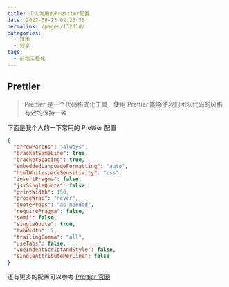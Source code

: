```yaml
---
title: 个人常用的Prettier配置
date: 2022-08-23 02:26:35
permalink: /pages/132d1d/
categories:
  - 技术
  - 分享
tags:
  - 前端工程化
---
```


## Prettier

> Prettier 是一个代码格式化工具，使用 Prettier 能够使我们团队代码的风格有效的保持一致

下面是我个人的一下常用的 Prettier 配置

```json
{
  "arrowParens": "always",
  "bracketSameLine": true,
  "bracketSpacing": true,
  "embeddedLanguageFormatting": "auto",
  "htmlWhitespaceSensitivity": "css",
  "insertPragma": false,
  "jsxSingleQuote": false,
  "printWidth": 150,
  "proseWrap": "never",
  "quoteProps": "as-needed",
  "requirePragma": false,
  "semi": false,
  "singleQuote": true,
  "tabWidth": 2,
  "trailingComma": "all",
  "useTabs": false,
  "vueIndentScriptAndStyle": false,
  "singleAttributePerLine": false
}
```
还有更多的配置可以参考 [Prettier 官网](https://prettier.io/docs/en/options.html)